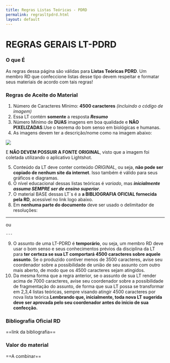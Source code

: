 ```yaml
---
title: Regras Listas Teóricas - PDRD
permalink: regrasltpdrd.html
layout: default
---
```


# REGRAS GERAIS LT-PDRD

### O que É

​As regras dessa página são válidas para **Listas Teóricas PDRD**. Um membro RD que confeccione listas desse tipo devem respeitar e formatar seus materiais de acordo com tais regras!

### Regras de Aceite do Material

1. Número de Caracteres Mínimo: **4500 caracteres** *(incluindo o código de imagem)*
2. Essa LT contém **somente** a resposta ***Resumo***
3. Número Mínimo de **DUAS** imagens em boa qualidade e **NÃO PIXELIZADAS**.Use o teorema do bom senso em biológicas e humanas.
4. As imagens devem ter a descrição/nome como na imagem abaixo:

![](https://i.ibb.co/qrRRgwL/image.png)

E **NÃO DEVEM POSSUIR A FONTE ORIGINAL**, visto que a imagem foi coletada utilizando o aplicativo Lightshot.

5. Conteúdo da LT deve conter conteúdo *ORIGINAL*, ou seja, **não pode ser copiado de nenhum site da internet**. Isso também é válido para seus gráficos e diagramas.
6. O nível educacional dessas listas teóricas é *variado*, mas ***inicialmente assuma SEMPRE ser de ensino superior***.
7. O material BASE dessas LT´s é a **a BIBLIOGRAFIA OFICIAL fornecida pela RD**, acessível no link logo abaixo.
8. Em **nenhuma parte do documento** deve ser usado o delimitador de resoluções:

---
ou

```
---
```
9. O assunto de uma LT-PDRD é **temporário**, ou seja, um membro RD deve usar o bom senso e seus conhecimentos prévios da disciplina da LT para **ter certeza se sua LT comportará 4500 caracteres sobre aquele assunto**. Se o produzido contiver menos de 3500 caracteres, avise seu coordenador sobre a possibilidade de união de seu assunto com outro mais aberto, de modo que os 4500 caracteres sejam atingidos.
10. Da mesma forma que a regra anterior, se o assunto de sua LT render acima de 7000 caracteres, avise seu coordenador sobre a possibilidade de fragmentação do assunto, de forma que sua LT possa se transformar em 2,3,4 listas teóricas, sempre visando atingir 4500 caracteres por nova lista teórica.**Lembrando que, inicialmente, toda nova LT sugerida deve ser aprovada pelo seu coordenador antes do início de sua confecção.**

### Bibliografia Oficial RD

==link da bibliografia==

### Valor do material
==A combinar==
